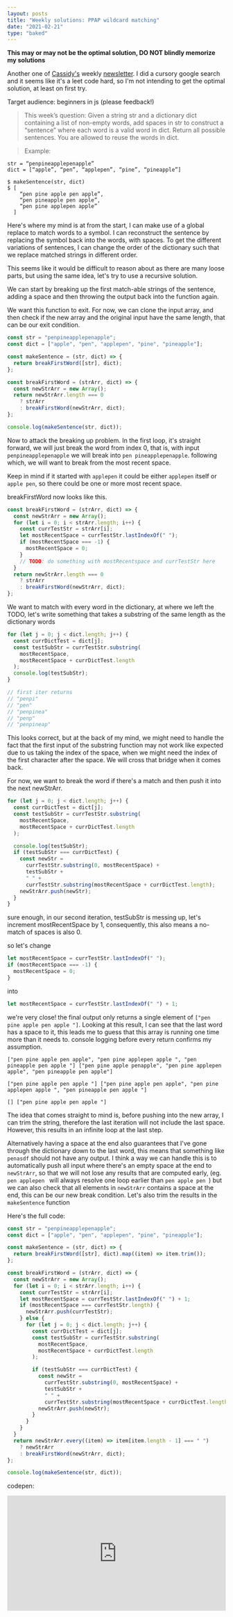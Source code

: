 ```yaml
---
layout: posts
title: "Weekly solutions: PPAP wildcard matching"
date: "2021-02-21"
type: "baked"
---
```


**This may or may not be the optimal solution, DO NOT blindly memorize my solutions**

Another one of [Cassidy's](https://twitter.com/cassidoo) weekly [newsletter](https://buttondown.email/cassidoo/archive/31041425-e593-454a-b0a5-13dfb94966a7). I did a cursory google search and it seems like it's a leet code hard, so I'm not intending to get the optimal solution, at least on first try.

Target audience: beginners in js (please feedback!)

> This week’s question:
Given a string str and a dictionary dict containing a list of non-empty words, add spaces in str to construct a “sentence” where each word is a valid word in dict. Return all possible sentences. You are allowed to reuse the words in dict.

> Example:

```
str = “penpineapplepenapple”
dict = [“apple”, “pen”, “applepen”, “pine”, “pineapple”]

$ makeSentence(str, dict)
$ [
    “pen pine apple pen apple”,
    “pen pineapple pen apple”,
    “pen pine applepen apple”
  ]
```

Here's where my mind is at from the start, I can make use of a global replace to match words to a symbol. I can reconstruct the sentence by replacing the symbol back into the words, with spaces. To get the different variations of sentences, I can change the order of the dictionary such that we replace matched strings in different order.

This seems like it would be difficult to reason about as there are many loose parts, but using the same idea, let's try to use a recursive solution.

We can start by breaking up the first match-able strings of the sentence, adding a space and then throwing the output back into the function again.

We want this function to exit. For now, we can clone the input array, and then check if the new array and the original input have the same length, that can be our exit condition.

```js
const str = "penpineapplepenapple";
const dict = ["apple", "pen", "applepen", "pine", "pineapple"];

const makeSentence = (str, dict) => {
  return breakFirstWord([str], dict);
};

const breakFirstWord = (strArr, dict) => {
  const newStrArr = new Array();
  return newStrArr.length === 0
    ? strArr
    : breakFirstWord(newStrArr, dict);
};

console.log(makeSentence(str, dict));
```

Now to attack the breaking up problem. In the first loop, it's straight forward, we will just break the word from index 0, that is, with input `penpineapplepenapple` we will break into `pen pineapplepenapple`. following which, we will want to break from the most recent space.

Keep in mind if it started with `applepen` it could be either `applepen` itself or `apple pen`, so there could be one or more most recent space.

breakFirstWord now looks like this.

```js
const breakFirstWord = (strArr, dict) => {
  const newStrArr = new Array();
  for (let i = 0; i < strArr.length; i++) {
    const currTestStr = strArr[i];
    let mostRecentSpace = currTestStr.lastIndexOf(" ");
    if (mostRecentSpace === -1) {
      mostRecentSpace = 0;
    }
    // TODO: do something with mostRecentspace and currTestStr here
  }
  return newStrArr.length === 0
    ? strArr
    : breakFirstWord(newStrArr, dict);
};
```

We want to match with every word in the dictionary, at where we left the TODO, let's write something that takes a substring of the same length as the dictionary words

```js
for (let j = 0; j < dict.length; j++) {
  const currDictTest = dict[j];
  const testSubStr = currTestStr.substring(
    mostRecentSpace,
    mostRecentSpace + currDictTest.length
  );
  console.log(testSubStr);
}

// first iter returns
// "penpi"
// "pen"
// "penpinea"
// "penp"
// "penpineap"
```

This looks correct, but at the back of my mind, we might need to handle the fact that the first input of the substring function may not work like expected due to us taking the index of the space, when we might need the index of the first character after the space. We will cross that bridge when it comes back.

For now, we want to break the word if there's a match and then push it into the next newStrArr.


```js
for (let j = 0; j < dict.length; j++) {
  const currDictTest = dict[j];
  const testSubStr = currTestStr.substring(
    mostRecentSpace,
    mostRecentSpace + currDictTest.length
  );

  console.log(testSubStr);
  if (testSubStr === currDictTest) {
    const newStr =
      currTestStr.substring(0, mostRecentSpace) +
      testSubStr +
      " " +
      currTestStr.substring(mostRecentSpace + currDictTest.length);
    newStrArr.push(newStr);
  }
}
```

sure enough, in our second iteration, testSubStr is messing up, let's increment mostRecentSpace by 1, consequently, this also means a no-match of spaces is also 0.

so let's change

```js
let mostRecentSpace = currTestStr.lastIndexOf(" ");
if (mostRecentSpace === -1) {
  mostRecentSpace = 0;
}
```

into

```js
let mostRecentSpace = currTestStr.lastIndexOf(" ") + 1;
```

we're very close! the final output only returns a single element of `["pen pine apple pen apple "]`. Looking at this result, I can see that the last word has a space to it, this leads me to guess that this array is running one time more than it needs to. console logging before every return confirms my assumption.

```
["pen pine apple pen apple", "pen pine applepen apple ", "pen pineapple pen apple "] ["pen pine apple penapple", "pen pine applepen apple", "pen pineapple pen apple"]

["pen pine apple pen apple "] ["pen pine apple pen apple", "pen pine applepen apple ", "pen pineapple pen apple "]

[] ["pen pine apple pen apple "]
```

The idea that comes straight to mind is, before pushing into the new array, I can trim the string, therefore the last iteration will not include the last space. However, this results in an infinite loop at the last step.

Alternatively having a space at the end also guarantees that I've gone through the dictionary down to the last word, this means that something like `penasdf` should not have any output. I think a way we can handle this is to automatically push all input where there's an empty space at the end to `newStrArr`, so that we will not lose any results that are computed early, (eg. `pen applepen ` will always resolve one loop earlier than `pen apple pen `) but we can also check that all elements in `newStrArr` contains a space at the end, this can be our new break condition. Let's also trim the results in the `makeSentence` function

Here's the full code:

```js
const str = "penpineapplepenapple";
const dict = ["apple", "pen", "applepen", "pine", "pineapple"];

const makeSentence = (str, dict) => {
  return breakFirstWord([str], dict).map((item) => item.trim());
};

const breakFirstWord = (strArr, dict) => {
  const newStrArr = new Array();
  for (let i = 0; i < strArr.length; i++) {
    const currTestStr = strArr[i];
    let mostRecentSpace = currTestStr.lastIndexOf(" ") + 1;
    if (mostRecentSpace === currTestStr.length) {
      newStrArr.push(currTestStr);
    } else {
      for (let j = 0; j < dict.length; j++) {
        const currDictTest = dict[j];
        const testSubStr = currTestStr.substring(
          mostRecentSpace,
          mostRecentSpace + currDictTest.length
        );

        if (testSubStr === currDictTest) {
          const newStr =
            currTestStr.substring(0, mostRecentSpace) +
            testSubStr +
            " " +
            currTestStr.substring(mostRecentSpace + currDictTest.length);
          newStrArr.push(newStr);
        }
      }
    }
  }
  return newStrArr.every((item) => item[item.length - 1] === " ")
    ? newStrArr
    : breakFirstWord(newStrArr, dict);
};

console.log(makeSentence(str, dict));
```

codepen:

<iframe height="265" style="width: 100%;" scrolling="no" title="cassidoo newsletter 2021/7" src="https://codepen.io/Tzyinc/embed/VwmzORx?height=265&theme-id=light&default-tab=js,result" frameborder="no" loading="lazy" allowtransparency="true" allowfullscreen="true">
  See the Pen <a href='https://codepen.io/Tzyinc/pen/VwmzORx'>cassidoo newsletter 2021/7</a> by Ten Zhi Yang
  (<a href='https://codepen.io/Tzyinc'>@Tzyinc</a>) on <a href='https://codepen.io'>CodePen</a>.
</iframe>
